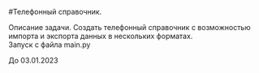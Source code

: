 #Телефонный справочник.

Описание задачи. 
Создать телефонный справочник с возможностью импорта и экспорта данных в нескольких форматах.  
Запуск с файла main.py

До 03.01.2023 